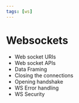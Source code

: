 ```yaml
---
tags: [ws]
---
```


# Websockets

- Web socket URIs
- Web socket APIs
- Data Framing
- Closing the connections
- Opening handshake
- WS Error handling
- WS Security